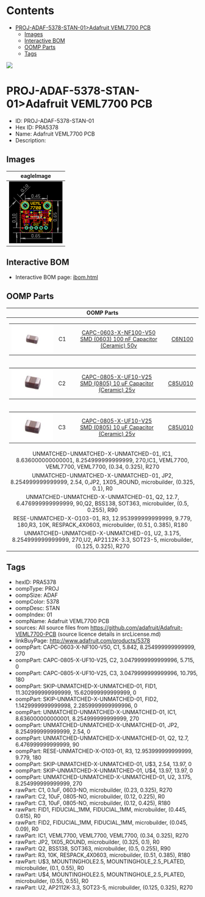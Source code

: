 



Contents
========

* [PROJ-ADAF-5378-STAN-01>Adafruit VEML7700 PCB](#proj-adaf-5378-stan-01adafruit-veml7700-pcb)
	* [Images](#images)
	* [Interactive BOM](#interactive-bom)
	* [OOMP Parts](#oomp-parts)
	* [Tags](#tags)
  
![][im]
# PROJ-ADAF-5378-STAN-01>Adafruit VEML7700 PCB

- ID: PROJ-ADAF-5378-STAN-01
- Hex ID: PRA5378
- Name: Adafruit VEML7700 PCB
- Description: 

## Images
  
  

|eagleImage|
| :---: |
|[![eagleImage](eagleImage_140.png)](eagleImage_600.png)|

## Interactive BOM

- Interactive BOM page: [ibom.html](kicad/bom/ibom.html)

## OOMP Parts
  

|OOMP Parts|
| :---: |
|<table><tr><td>![CAPC-0603-X-NF100-V50](https://raw.githubusercontent.com/oomlout/oomlout_OOMP_parts/main/CAPC-0603-X-NF100-V50/image_140.jpg)</td><td> C1</td><td>[CAPC-0603-X-NF100-V50<br>SMD (0603) 100 nF Capacitor (Ceramic) 50v](https://github.com/oomlout/oomlout_OOMP_parts/tree/main/CAPC-0603-X-NF100-V50/)</td><td>[C6N100](https://github.com/oomlout/oomlout_OOMP_parts/tree/main/CAPC-0603-X-NF100-V50/)</td></tr></table>|
|<table><tr><td>![CAPC-0805-X-UF10-V25](https://raw.githubusercontent.com/oomlout/oomlout_OOMP_parts/main/CAPC-0805-X-UF10-V25/image_140.jpg)</td><td> C2</td><td>[CAPC-0805-X-UF10-V25<br>SMD (0805) 10 uF Capacitor (Ceramic) 25v](https://github.com/oomlout/oomlout_OOMP_parts/tree/main/CAPC-0805-X-UF10-V25/)</td><td>[C85U010](https://github.com/oomlout/oomlout_OOMP_parts/tree/main/CAPC-0805-X-UF10-V25/)</td></tr></table>|
|<table><tr><td>![CAPC-0805-X-UF10-V25](https://raw.githubusercontent.com/oomlout/oomlout_OOMP_parts/main/CAPC-0805-X-UF10-V25/image_140.jpg)</td><td> C3</td><td>[CAPC-0805-X-UF10-V25<br>SMD (0805) 10 uF Capacitor (Ceramic) 25v](https://github.com/oomlout/oomlout_OOMP_parts/tree/main/CAPC-0805-X-UF10-V25/)</td><td>[C85U010](https://github.com/oomlout/oomlout_OOMP_parts/tree/main/CAPC-0805-X-UF10-V25/)</td></tr></table>|
|UNMATCHED-UNMATCHED-X-UNMATCHED-01, IC1, 8.636000000000001, 8.254999999999999, 270,IC1, VEML7700, VEML7700, VEML7700, (0.34, 0.325), R270|
|UNMATCHED-UNMATCHED-X-UNMATCHED-01, JP2, 8.254999999999999, 2.54, 0,JP2, 1X05_ROUND, microbuilder, (0.325, 0.1), R0|
|UNMATCHED-UNMATCHED-X-UNMATCHED-01, Q2, 12.7, 6.476999999999999, 90,Q2, BSS138, SOT363, microbuilder, (0.5, 0.255), R90|
|RESE-UNMATCHED-X-O103-01, R3, 12.953999999999999, 9.779, 180,R3, 10K, RESPACK_4X0603, microbuilder, (0.51, 0.385), R180|
|UNMATCHED-UNMATCHED-X-UNMATCHED-01, U2, 3.175, 8.254999999999999, 270,U2, AP2112K-3.3, SOT23-5, microbuilder, (0.125, 0.325), R270|

## Tags

- hexID: PRA5378
- oompType: PROJ
- oompSize: ADAF
- oompColor: 5378
- oompDesc: STAN
- oompIndex: 01
- oompName: Adafruit VEML7700 PCB
- sources: All source files from https://github.com/adafruit/Adafruit-VEML7700-PCB (source licence details in srcLicense.md)
- linkBuyPage: http://www.adafruit.com/products/5378
- oompPart: CAPC-0603-X-NF100-V50, C1, 5.842, 8.254999999999999, 270
- oompPart: CAPC-0805-X-UF10-V25, C2, 3.0479999999999996, 5.715, 0
- oompPart: CAPC-0805-X-UF10-V25, C3, 3.0479999999999996, 10.795, 180
- oompPart: SKIP-UNMATCHED-X-UNMATCHED-01, FID1, 11.302999999999999, 15.620999999999999, 0
- oompPart: SKIP-UNMATCHED-X-UNMATCHED-01, FID2, 1.1429999999999998, 2.2859999999999996, 0
- oompPart: UNMATCHED-UNMATCHED-X-UNMATCHED-01, IC1, 8.636000000000001, 8.254999999999999, 270
- oompPart: UNMATCHED-UNMATCHED-X-UNMATCHED-01, JP2, 8.254999999999999, 2.54, 0
- oompPart: UNMATCHED-UNMATCHED-X-UNMATCHED-01, Q2, 12.7, 6.476999999999999, 90
- oompPart: RESE-UNMATCHED-X-O103-01, R3, 12.953999999999999, 9.779, 180
- oompPart: SKIP-UNMATCHED-X-UNMATCHED-01, U$3, 2.54, 13.97, 0
- oompPart: SKIP-UNMATCHED-X-UNMATCHED-01, U$4, 13.97, 13.97, 0
- oompPart: UNMATCHED-UNMATCHED-X-UNMATCHED-01, U2, 3.175, 8.254999999999999, 270
- rawPart: C1, 0.1uF, 0603-NO, microbuilder, (0.23, 0.325), R270
- rawPart: C2, 10uF, 0805-NO, microbuilder, (0.12, 0.225), R0
- rawPart: C3, 10uF, 0805-NO, microbuilder, (0.12, 0.425), R180
- rawPart: FID1, FIDUCIAL_1MM, FIDUCIAL_1MM, microbuilder, (0.445, 0.615), R0
- rawPart: FID2, FIDUCIAL_1MM, FIDUCIAL_1MM, microbuilder, (0.045, 0.09), R0
- rawPart: IC1, VEML7700, VEML7700, VEML7700, (0.34, 0.325), R270
- rawPart: JP2, 1X05_ROUND, microbuilder, (0.325, 0.1), R0
- rawPart: Q2, BSS138, SOT363, microbuilder, (0.5, 0.255), R90
- rawPart: R3, 10K, RESPACK_4X0603, microbuilder, (0.51, 0.385), R180
- rawPart: U$3, MOUNTINGHOLE2.5, MOUNTINGHOLE_2.5_PLATED, microbuilder, (0.1, 0.55), R0
- rawPart: U$4, MOUNTINGHOLE2.5, MOUNTINGHOLE_2.5_PLATED, microbuilder, (0.55, 0.55), R0
- rawPart: U2, AP2112K-3.3, SOT23-5, microbuilder, (0.125, 0.325), R270



[im]: eagleImage_450.png
